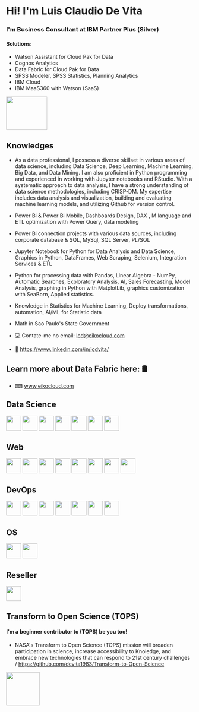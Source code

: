 # Hi! I'm Luis Claudio De Vita

### I'm Business Consultant at IBM Partner Plus (Silver) 
#### Solutions: 
- Watson Assistant for Cloud Pak for Data
- Cognos Analytics
- Data Fabric for Cloud Pak for Data
- SPSS Modeler, SPSS Statistics, Planning Analytics
- IBM Cloud
- IBM MaaS360 with Watson (SaaS)  
<img src="https://user-images.githubusercontent.com/117879893/215910864-80252ccb-db15-48ab-b3f0-63a2fe721951.png" width="110" height="90" />




## Knowledges
- As a data professional, I possess a diverse skillset in various areas of data science, including Data Science, Deep Learning, Machine Learning, Big Data, and Data Mining. I am also proficient in Python programming and experienced in working with Jupyter notebooks and RStudio. With a systematic approach to data analysis, I have a strong understanding of data science methodologies, including CRISP-DM. My expertise includes data analysis and visualization, building and evaluating machine learning models, and utilizing Github for version control.
- Power Bi & Power Bi Mobile, Dashboards Design, DAX , M language and ETL optimization with Power Query, data modeling
- Power Bi connection projects with various data sources, including corporate database & SQL, MySql, SQL Server, PL/SQL
- Jupyter Notebook for Python for Data Analysis and Data Science, Graphics in Python, DataFrames, Web Scraping, Selenium, Integration Services & ETL
- Python for processing data with Pandas, Linear Algebra - NumPy, Automatic Searches, Exploratory Analysis, AI, Sales Forecasting, Model Analysis, graphing in Python with MatplotLib, graphics customization with SeaBorn, Applied statistics.
- Knowledge in Statistics for Machine Learning, Deploy transformations, automation, AI/ML for Statistic data
- Math in Sao Paulo's State Government   

- 💻 Contate-me no email: lcd@eikocloud.com
- 📃 https://www.linkedin.com/in/lcdvita/

## Learn more about Data Fabric here: 🛢
- ⌨ www.eikocloud.com

## Data Science

<img src="https://cdn.jsdelivr.net/gh/devicons/devicon/icons/jupyter/jupyter-original.svg" width="40" height="40"/> <img src="https://cdn.jsdelivr.net/gh/devicons/devicon/icons/pandas/pandas-original.svg" width="40" height="40"/> <img
src="https://cdn.jsdelivr.net/gh/devicons/devicon/icons/rstudio/rstudio-original.svg" width="40" height="40"/> <img
src="https://cdn.jsdelivr.net/gh/devicons/devicon/icons/selenium/selenium-original.svg" width="40" height="40"/> <img
src="https://cdn.jsdelivr.net/gh/devicons/devicon/icons/python/python-original-wordmark.svg" width="40" height="40"/> <img
src="https://cdn.jsdelivr.net/gh/devicons/devicon/icons/numpy/numpy-original-wordmark.svg" width="40" height="40"/> <img src="https://cdn.jsdelivr.net/gh/devicons/devicon/icons/spss/spss-original.svg" width="40" height="40"/>
          
          
                           
## Web

<img src="https://cdn.jsdelivr.net/gh/devicons/devicon/icons/react/react-original.svg" width="40" height="40"/> <img src="https://cdn.jsdelivr.net/gh/devicons/devicon/icons/nodejs/nodejs-original.svg" width="40" height="40"/> 
<img src="https://cdn.jsdelivr.net/gh/devicons/devicon/icons/typescript/typescript-original.svg" width="40" height="40"/> <img
src="https://cdn.jsdelivr.net/gh/devicons/devicon/icons/tailwindcss/tailwindcss-plain.svg" width="40" height="40"/> <img
src="https://cdn.jsdelivr.net/gh/devicons/devicon/icons/mongodb/mongodb-original-wordmark.svg" width="40" height="40"/> <img
src="https://cdn.jsdelivr.net/gh/devicons/devicon/icons/sqlite/sqlite-original-wordmark.svg" width="40" height="40"/> <img   src="https://cdn.jsdelivr.net/gh/devicons/devicon/icons/javascript/javascript-original.svg" width="40" height="40"/> <img 
src="https://cdn.jsdelivr.net/gh/devicons/devicon/icons/vscode/vscode-plain.svg" width="40" height="40"/>
          
                                                                                                                           
           
         
## DevOps

<img src="https://cdn.jsdelivr.net/gh/devicons/devicon/icons/docker/docker-original.svg"  width="40" height="40"/>  <img 
src="https://cdn.jsdelivr.net/gh/devicons/devicon/icons/kubernetes/kubernetes-plain.svg" width="40" height="40"/>   <img 
src="https://cdn.jsdelivr.net/gh/devicons/devicon/icons/jenkins/jenkins-original.svg" width="40" height="40"/>    <img
src="https://cdn.jsdelivr.net/gh/devicons/devicon/icons/terraform/terraform-original.svg" width="40" height="40"/> <img
src="https://cdn.jsdelivr.net/gh/devicons/devicon/icons/postgresql/postgresql-original-wordmark.svg" width="40" height="40"/> <img
src="https://cdn.jsdelivr.net/gh/devicons/devicon/icons/prometheus/prometheus-original.svg" width="40" height="40"/> <img
src="https://cdn.jsdelivr.net/gh/devicons/devicon/icons/grafana/grafana-original-wordmark.svg" width="40" height="40"/>
          
          
          
          
## OS
<img src="https://cdn.jsdelivr.net/gh/devicons/devicon/icons/linux/linux-original.svg" width="40" height="40"/> <img 
src="https://cdn.jsdelivr.net/gh/devicons/devicon/icons/ubuntu/ubuntu-plain.svg" width="40" height="40"/>

## Reseller

<img src="https://cdn.jsdelivr.net/gh/devicons/devicon/icons/azure/azure-original.svg" width="40" height="40" />

## Transform to Open Science (TOPS) 
#### I'm a beginner contributor to (TOPS) be you too!
- NASA's Transform to Open Science (TOPS) mission will broaden participation in science, increase accessibility to Knoledge, and embrace new technologies that can respond to 21st century challenges / https://github.com/devita1983/Transform-to-Open-Science

 <img src="https://user-images.githubusercontent.com/117879893/215277992-302291a2-5c7d-4647-96c2-f8f60ae5d2f6.png" widht="80" height="90" />




          
  
          
            
          
